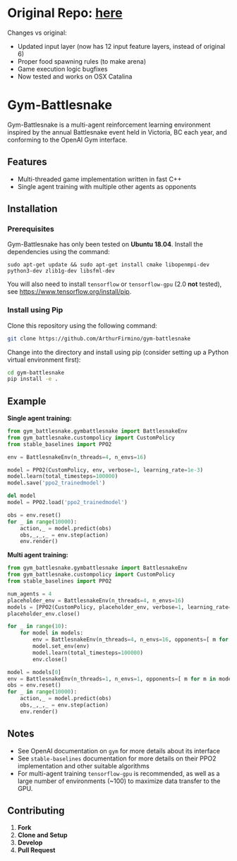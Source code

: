 # Original Repo: [here](https://github.com/ArthurFirmino/gym-battlesnake)

Changes vs original:

* Updated input layer (now has 12 input feature layers, instead of original 6)
* Proper food spawning rules (to make arena)
* Game execution logic bugfixes
* Now tested and works on OSX Catalina

# Gym-Battlesnake

Gym-Battlesnake is a multi-agent reinforcement learning environment inspired by the annual Battlesnake event held in Victoria, BC each year, and conforming to the OpenAI Gym interface.

## Features

  - Multi-threaded game implementation written in fast C++
  - Single agent training with multiple other agents as opponents

## Installation
### Prerequisites
Gym-Battlesnake has only been tested on **Ubuntu 18.04**. Install the dependencies using the command:

```
sudo apt-get update && sudo apt-get install cmake libopenmpi-dev python3-dev zlib1g-dev libsfml-dev
```
You will also need to install `tensorflow` or `tensorflow-gpu`  (2.0 **not** tested), see https://www.tensorflow.org/install/pip.

### Install using Pip
Clone this repository using the following command:
```sh
git clone https://github.com/ArthurFirmino/gym-battlesnake
```
Change into the directory and install using pip (consider setting up a Python virtual environment first):
```sh
cd gym-battlesnake
pip install -e .
```

## Example
**Single agent training:**
```python
from gym_battlesnake.gymbattlesnake import BattlesnakeEnv
from gym_battlesnake.custompolicy import CustomPolicy
from stable_baselines import PPO2

env = BattlesnakeEnv(n_threads=4, n_envs=16)

model = PPO2(CustomPolicy, env, verbose=1, learning_rate=1e-3)
model.learn(total_timesteps=100000)
model.save('ppo2_trainedmodel')

del model
model = PPO2.load('ppo2_trainedmodel')

obs = env.reset()
for _ in range(10000):
    action,_ = model.predict(obs)
    obs,_,_,_ = env.step(action)
    env.render()
```
**Multi agent training:**
```python
from gym_battlesnake.gymbattlesnake import BattlesnakeEnv
from gym_battlesnake.custompolicy import CustomPolicy
from stable_baselines import PPO2

num_agents = 4
placeholder_env = BattlesnakeEnv(n_threads=4, n_envs=16)
models = [PPO2(CustomPolicy, placeholder_env, verbose=1, learning_rate=1e-3) for _ in range(num_agents)]
placeholder_env.close()

for _ in range(10):
    for model in models:
        env = BattlesnakeEnv(n_threads=4, n_envs=16, opponents=[ m for m in models if m is not model])
        model.set_env(env)
        model.learn(total_timesteps=100000)
        env.close()

model = models[0]
env = BattlesnakeEnv(n_threads=1, n_envs=1, opponents=[ m for m in models if m is not model])
obs = env.reset()
for _ in range(10000):
    action,_ = model.predict(obs)
    obs,_,_,_ = env.step(action)
    env.render()
```
## Notes
  - See OpenAI documentation on `gym` for more details about its interface
  - See `stable-baselines` documentation for more details on their PPO2 implementation and other suitable algorithms
  - For multi-agent training `tensorflow-gpu` is recommended, as well as a large number of environments (~100) to maximize data transfer to the GPU.

## Contributing
 1. **Fork**
 2.  **Clone and Setup**
 3. **Develop**
 4.  **Pull Request**
